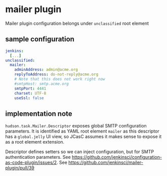 # mailer plugin

Mailer plugin configuration belongs under `unclassified` root element

## sample configuration

```yaml
jenkins:
  [...]
unclassified:
  mailer:
    adminAddress: admin@acme.org
    replyToAddress: do-not-reply@acme.org
    # Note that this does not work right now
    #smtpHost: smtp.acme.org
    smtpPort: 4441
    charset: UTF-8
    useSsl: false
```

## implementation note

`hudson.task.Mailer.Descriptor` exposes global SMTP configuration parameters.
It is identified as YAML root element `mailer` as this descriptor has a `global.jelly` UI view, so JCasC
assumes it makes sense to expose it as a root element extension.

Descriptor defines setters so we can inject configuration, but for SMTP authentication parameters.
See https://github.com/jenkinsci/configuration-as-code-plugin/issues/2.
See https://github.com/jenkinsci/mailer-plugin/pull/39
